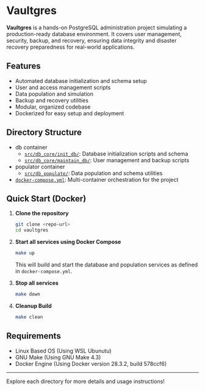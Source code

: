 # Vaultgres

**Vaultgres** is a hands-on PostgreSQL administration project simulating a production-ready database environment. It covers user management, security, backup, and recovery, ensuring data integrity and disaster recovery preparedness for real-world applications.

## Features
- Automated database initialization and schema setup
- User and access management scripts
- Data population and simulation
- Backup and recovery utilities
- Modular, organized codebase
- Dockerized for easy setup and deployment

## Directory Structure
- db container
   - [`src/db_core/init_db/`](./src/db_core/init_db): Database initialization scripts and schema
   - [`src/db_core/maintain_db/`](./src/db_core/maintain_db): User management and backup scripts
- populator container
   - [`src/db_populate/`](./src/db_populate): Data population and schema utilities
- [`docker-compose.yml`](./docker-compose.yml): Multi-container orchestration for the project

## Quick Start (Docker)
1. **Clone the repository**
   ```bash
   git clone <repo-url>
   cd vaultgres
   ```
2. **Start all services using Docker Compose**
   ```bash
   make up
   ```
   This will build and start the database and population services as defined in `docker-compose.yml`.

3. **Stop all services**
   ```bash
   make down
   ```
4. **Cleanup Build**
   ```bash
   make clean
   ```

## Requirements
- Linux Based OS (Using WSL Ubunutu)
- GNU Make (Using GNU Make 4.3)
- Docker Engine (Using Docker version 28.3.2, build 578ccf6)

---

Explore each directory for more details and usage instructions!
